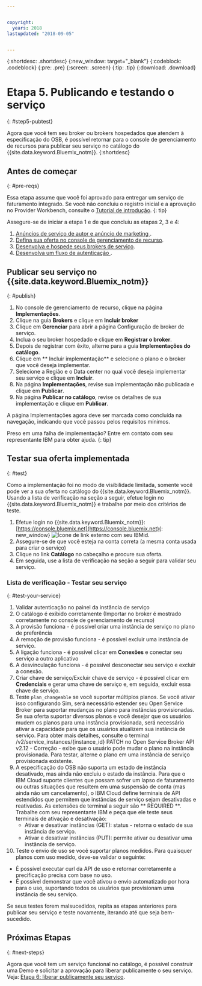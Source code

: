 ```yaml
---


copyright:
  years: 2018
lastupdated: "2018-09-05"


---
```


{:shortdesc: .shortdesc}
{:new_window: target="_blank"}
{:codeblock: .codeblock}
{:pre: .pre}
{:screen: .screen}
{:tip: .tip}
{:download: .download}

# Etapa 5. Publicando e testando o serviço
{: #step5-pubtest}

Agora que você tem seu broker ou brokers hospedados que atendem à especificação do OSB, é possível retornar para o console de gerenciamento de recursos para publicar seu serviço no catálogo do {{site.data.keyword.Bluemix_notm}}. 
{:shortdesc}

## Antes de começar
{: #pre-reqs}

Essa etapa assume que você foi aprovado para entregar um serviço de faturamento integrado. Se você não concluiu o registro inicial e a aprovação no Provider Workbench, consulte o [Tutorial de introdução](/docs/third-party/index.md).
{: tip}

Assegure-se de iniciar a etapa 1 e de que concluiu as etapas 2, 3 e 4:
1. [ Anúncios de serviço de autor e anúncio de marketing ](/docs/third-party/cis1-docs-marketing.html).
2. [Defina sua oferta no console de gerenciamento de recurso](/docs/third-party/cis2-rmc-define.html).
3. [Desenvolva e hospede seus brokers de serviço](/docs/third-party/cis3-broker.html).
3. [ Desenvolva um fluxo de autenticação ](/docs/third-party/cis5-iam.html).

## Publicar seu serviço no {{site.data.keyword.Bluemix_notm}}
{: #publish}

1. No console de gerenciamento de recurso, clique na página **Implementações**.
2. Clique na guia **Brokers** e clique em **Incluir broker**
3. Clique em **Gerenciar** para abrir a página Configuração de broker de serviço.
4. Inclua o seu broker hospedado e clique em **Registrar o broker**.
5. Depois de registrar com êxito, alterne para a guia **Implementações do catálogo**.
6. Clique em ** Incluir implementação** e selecione o plano e o broker que você deseja implementar.
7. Selecione a Região e o Data center no qual você deseja implementar seu serviço e clique em **Incluir**.
8. Na página **Implementações**, revise sua implementação não publicada e clique em **Publicar**.
9. Na página **Publicar no catálogo**, revise os detalhes de sua implementação e clique em **Publicar**.

A página Implementações agora deve ser marcada como concluída na navegação, indicando que você passou pelos requisitos mínimos.

Preso em uma falha de implementação? Entre em contato com seu representante IBM para obter ajuda.
{: tip}

## Testar sua oferta implementada 
{: #test}

Como a implementação foi no modo de visibilidade limitada, somente você pode ver a sua oferta no catálogo do {{site.data.keyword.Bluemix_notm}}. Usando a lista de verificação na seção a seguir, efetue login no {{site.data.keyword.Bluemix_notm}} e trabalhe por meio dos critérios de teste.

1. Efetue login no {{site.data.keyword.Bluemix_notm}}: [https://console.bluemix.net](https://console.bluemix.net){: new_window} ![Ícone de link externo](../icons/launch-glyph.svg "Ícone de link externo") com seu IBMid.
2. Assegure-se de que você esteja na conta correta (a mesma conta usada para criar o serviço)
3. Clique no link **Catálogo** no cabeçalho e procure sua oferta.
4. Em seguida, use a lista de verificação na seção a seguir para validar seu serviço.

### Lista de verificação - Testar seu serviço
{: #test-your-service}

1. Validar autenticação no painel da instância de serviço
2. O catálogo é exibido corretamente (Importar no broker é mostrado corretamente no console de gerenciamento de recurso)
3. A provisão funciona - é possível criar uma instância de serviço no plano de preferência
4. A remoção de provisão funciona - é possível excluir uma instância de serviço.
5. A ligação funciona - é possível clicar em **Conexões** e conectar seu serviço a outro aplicativo
6. A desvinculação funciona - é possível desconectar seu serviço e excluir a conexão.
7. Criar chave de serviço/Excluir chave de serviço - é possível clicar em **Credenciais** e gerar uma chave de serviço e, em seguida, excluir essa chave de serviço.
8. Teste `plan_changeable` se você suportar múltiplos planos. Se você ativar isso configurando Sim, será necessário estender seu Open Service Broker para suportar mudanças no plano para instâncias provisionadas. Se sua oferta suportar diversos planos e você desejar que os usuários mudem os planos para uma instância provisionada, será necessário ativar a capacidade para que os usuários atualizem sua instância de serviço. Para obter mais detalhes, consulte o terminal /v2/service_instances/{instance_id} PATCH no Open Service Broker API v2.12 - Correção - exibe que o usuário pode mudar o plano na instância provisionada. Para testar, alterne o plano em uma instância de serviço provisionada existente.
9. A especificação do OSB não suporta um estado de instância desativado, mas ainda não excluiu o estado da instância. Para que o IBM Cloud suporte clientes que possam sofrer um lapso de faturamento ou outras situações que resultem em uma suspensão de conta (mas ainda não um cancelamento), o IBM Cloud define terminais de API estendidos que permitem que instâncias de serviço sejam desativadas e reativadas. As extensões de terminal a seguir são  ** REQUIRED **. Trabalhe com seu representante IBM e peça que ele teste seus terminais de ativação e desativação:
   - Ativar e desativar instâncias (GET): status - retorna o estado de sua instância de serviço.
   - Ativar e desativar instâncias (PUT): permite ativar ou desativar uma instância de serviço.
10. Teste o envio de uso se você suportar planos medidos. Para quaisquer planos com uso medido, deve-se validar o seguinte:
   - É possível executar curl da API de uso e retornar corretamente a precificação precisa com base no uso.
   - É possível demonstrar que você ativou o envio automatizado por hora para o uso, suportando todos os usuários que provisionam uma instância de seu serviço.

Se seus testes forem malsucedidos, repita as etapas anteriores para publicar seu serviço e teste novamente, iterando até que seja bem-sucedido.


## Próximas Etapas
{: #next-steps}

Agora que você tem um serviço funcional no catálogo, é possível construir uma Demo e solicitar a aprovação para liberar publicamente o seu serviço. Veja: [Etapa 6: liberar publicamente seu serviço](/docs/third-party/cis6-ga.html).
